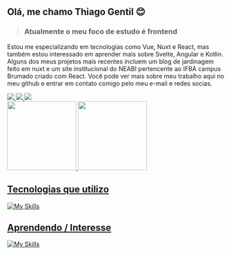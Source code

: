 ## Olá, me chamo Thiago Gentil :blush:
> ### **Atualmente** o meu foco de estudo é frontend
Estou me especializando em tecnologias como Vue, Nuxt e React, mas também estou interessado em aprender mais sobre Svelte, Angular e Kotlin. Alguns dos meus projetos mais recentes incluem um blog de jardinagem feito em nuxt e um site institucional do NEABI pertencente ao IFBA campus Brumado criado com React. Você pode ver mais sobre meu trabalho aqui no meu github e entrar em contato comigo pelo meu e-mail e redes socias.

<div align="left">
  
  <a href="https://www.instagram.com/thiago._.gentil/" alt="Instagram">
    <img src="https://img.shields.io/badge/-Instagram-8369CE?style=for-the-badge&logo=Instagram&logoColor=FFF"/>
  </a>
  
  <a href="https://www.linkedin.com/in/thiagonox/" alt="Linkedin">
    <img src="https://img.shields.io/badge/linkedin-8369CE?style=for-the-badge&logo=linkedin&logoColor=white"/>
  </a>
 
 <a href="mailto:thiagogentil499@gmail.com" alt="e-mail">
    <img src="https://img.shields.io/badge/Gmail-8369CE?style=for-the-badge&logo=gmail&logoColor=white"/>
  </a>
</div>

 <div>
  <a href="https://github.com/Thiagonox">
  <img  height="160em" src="https://github-readme-stats.vercel.app/api?username=Thiagonox&show_icons=true&theme=midnight-purple&include_all_commits=true&count_private=true"/>
   <img height="160em" src="https://github-readme-stats.vercel.app/api/top-langs/?username=Thiagonox&layout=compact&langs_count=6&theme=midnight-purple&count_private=true"/>
</div>
 
 ## Tecnologias que utilizo
 
 ![My Skills](https://skills.thijs.gg/icons?i=js,html,css,tailwind,vue,nuxt,react,vite)
 
 ## Aprendendo / Interesse
 
 ![My Skills](https://skills.thijs.gg/icons?i=svelte,kotlin,wasm,next,jest,redux,flutter,electron)

